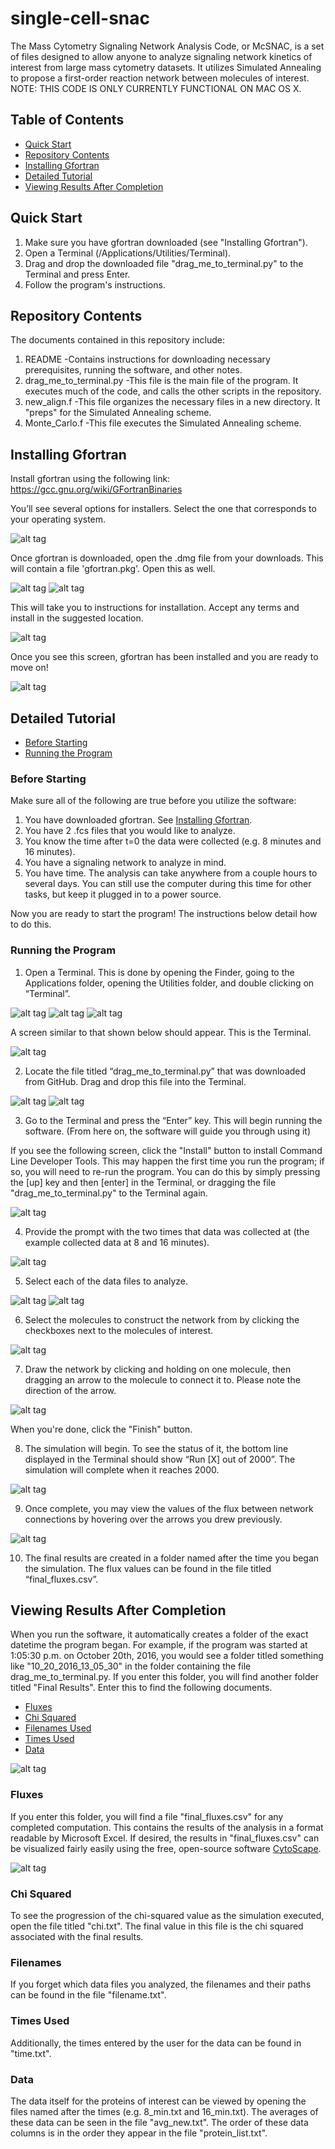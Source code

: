 # single-cell-snac

The Mass Cytometry Signaling Network Analysis Code, or McSNAC, is a set of files designed to allow anyone to analyze signaling network kinetics of interest from large mass cytometry datasets.  It utilizes Simulated Annealing to propose a first-order reaction network between molecules of interest.  NOTE: THIS CODE IS ONLY CURRENTLY FUNCTIONAL ON MAC OS X.

## Table of Contents
* [Quick Start](#quick-start) 
* [Repository Contents](#repository-contents) 
* [Installing Gfortran](#installing-gfortran) 
* [Detailed Tutorial](#detailed-tutorial) 
* [Viewing Results After Completion](#viewing-results-after-completion) 

## Quick Start
1. Make sure you have gfortran downloaded (see "Installing Gfortran").
2. Open a Terminal (/Applications/Utilities/Terminal).
3. Drag and drop the downloaded file "drag_me_to_terminal.py" to the Terminal and press Enter.
4. Follow the program's instructions.

## Repository Contents
The documents contained in this repository include:
1. README
   -Contains instructions for downloading necessary prerequisites, running the software, and other notes.
2. drag_me_to_terminal.py
   -This file is the main file of the program.  It executes much of the code, and calls the other scripts in the repository.
3. new_align.f
   -This file organizes the necessary files in a new directory.  It "preps" for the Simulated Annealing scheme.
4. Monte_Carlo.f
   -This file executes the Simulated Annealing scheme.
   
## Installing Gfortran
Install gfortran using the following link: https://gcc.gnu.org/wiki/GFortranBinaries

You’ll see several options for installers.  Select the one that corresponds to your operating system.

![alt tag](http://planetx.nationwidechildrens.org/~jayajit/software_pics/gfortran_binaries.png)

Once gfortran is downloaded, open the .dmg file from your downloads.  This will contain a file 'gfortran.pkg'.  Open this as well.

![alt tag](http://planetx.nationwidechildrens.org/~jayajit/software_pics/Downloads_screen.png)
![alt tag](http://planetx.nationwidechildrens.org/~jayajit/software_pics/Gfortran_pkg.png)

This will take you to instructions for installation.  Accept any terms and install in the suggested location.

![alt tag](http://planetx.nationwidechildrens.org/~jayajit/software_pics/Gfortran_Instruct.png)

Once you see this screen, gfortran has been installed and you are ready to move on!

![alt tag](http://planetx.nationwidechildrens.org/~jayajit/software_pics/Gfortran_Installed.png)


## Detailed Tutorial
* [Before Starting](#before-starting) 
* [Running the Program](#running-the-program)

### Before Starting
Make sure all of the following are true before you utilize the software:

1. You have downloaded gfortran.  See [Installing Gfortran](#installing-gfortran).
2. You have 2 .fcs files that you would like to analyze.
3. You know the time after t=0 the data were collected (e.g. 8 minutes and 16 minutes).
4. You have a signaling network to analyze in mind.
5. You have time.  The analysis can take anywhere from a couple hours to several days.  You can still use the computer during this time for other tasks, but keep it plugged in to a power source.

Now you are ready to start the program!  The instructions below detail how to do this.

### Running the Program

1.	Open a Terminal.  This is done by opening the Finder, going to the Applications folder, opening the Utilities folder, and double clicking on “Terminal”.

![alt tag](http://planetx.nationwidechildrens.org/~jayajit/software_pics/Open_Terminal_1.png)
![alt tag](http://planetx.nationwidechildrens.org/~jayajit/software_pics/Open_Terminal_2.png)
![alt tag](http://planetx.nationwidechildrens.org/~jayajit/software_pics/Open_Terminal_3.png)

A screen similar to that shown below should appear.  This is the Terminal.

![alt tag](http://planetx.nationwidechildrens.org/~jayajit/software_pics/Empty_terminal.png)

2.	Locate the file titled “drag_me_to_terminal.py” that was downloaded from GitHub.  Drag and drop this file into the Terminal.

![alt tag](http://planetx.nationwidechildrens.org/~jayajit/software_pics/drag_me_to_terminal.png)
![alt tag](http://planetx.nationwidechildrens.org/~jayajit/software_pics/Terminal_with_path.png)

3.	Go to the Terminal and press the “Enter” key.  This will begin running the software. (From here on, the software will guide you through using it)

If you see the following screen, click the "Install" button to install Command Line Developer Tools.  This may happen the first time you run the program; if so, you will need to re-run the program.  You can do this by simply pressing the [up] key and then [enter] in the Terminal, or dragging the file "drag_me_to_terminal.py" to the Terminal again.

![alt tag](http://planetx.nationwidechildrens.org/~jayajit/software_pics/Developer_Tools_Install.png)

4.	Provide the prompt with the two times that data was collected at (the example collected data at 8 and 16 minutes).

![alt tag](http://planetx.nationwidechildrens.org/~jayajit/software_pics/Tutorial_1b.png)

5.	Select each of the data files to analyze.

![alt tag](http://planetx.nationwidechildrens.org/~jayajit/software_pics/Tutorial_1c.png)
![alt tag](http://planetx.nationwidechildrens.org/~jayajit/software_pics/Tutorial_2.png)

6.	Select the molecules to construct the network from by clicking the checkboxes next to the molecules of interest.

![alt tag](http://planetx.nationwidechildrens.org/~jayajit/software_pics/Tutorial_6.png)

7.	Draw the network by clicking and holding on one molecule, then dragging an arrow to the molecule to connect it to.  Please note the direction of the arrow.

![alt tag](http://planetx.nationwidechildrens.org/~jayajit/software_pics/Tutorial_9.png)

When you're done, click the "Finish" button.

8.	The simulation will begin.  To see the status of it, the bottom line displayed in the Terminal should show “Run [X] out of 2000”.  The simulation will complete when it reaches 2000.

![alt tag](http://planetx.nationwidechildrens.org/~jayajit/software_pics/Tutorial_10.png)

9.	Once complete, you may view the values of the flux between network connections by hovering over the arrows you drew previously.

![alt tag](http://planetx.nationwidechildrens.org/~jayajit/software_pics/Tutorial_12.png)

10. The final results are created in a folder named after the time you began the simulation.  The flux values can be found in the file titled “final_fluxes.csv”.


## Viewing Results After Completion

When you run the software, it automatically creates a folder of the exact datetime the program began.  For example, if the program was started at 1:05:30 p.m. on October 20th, 2016, you would see a folder titled something like "10_20_2016_13_05_30" in the folder containing the file drag_me_to_terminal.py.  If you enter this folder, you will find another folder titled "Final Results".  Enter this to find the following documents.
* [Fluxes](#fluxes)
* [Chi Squared](#chi-squared)
* [Filenames Used](#filenames)
* [Times Used](#times-used)
* [Data](#data)

![alt tag](http://planetx.nationwidechildrens.org/~jayajit/software_pics/Tutorial_13.png)

### Fluxes
If you enter this folder, you will find a file "final_fluxes.csv" for any completed computation.  This contains the results of the analysis in a format readable by Microsoft Excel.  If desired, the results in "final_fluxes.csv" can be visualized fairly easily using the free, open-source software [CytoScape].

![alt tag](http://planetx.nationwidechildrens.org/~jayajit/software_pics/Tutorial_15.png)

### Chi Squared
To see the progression of the chi-squared value as the simulation executed, open the file titled "chi.txt".  The final value in this file is the chi squared associated with the final results.

### Filenames
If you forget which data files you analyzed, the filenames and their paths can be found in the file "filename.txt".  
### Times Used
Additionally, the times entered by the user for the data can be found in "time.txt".  

### Data
The data itself for the proteins of interest can be viewed by opening the files named after the times (e.g. 8_min.txt and 16_min.txt).  The averages of these data can be seen in the file "avg_new.txt".  The order of these data columns is in the order they appear in the file "protein_list.txt".

[CytoScape]: http://www.cytoscape.org/
